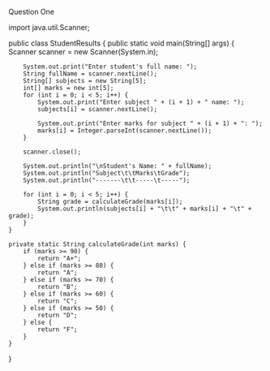 Question One

import java.util.Scanner;

public class StudentResults {
    public static void main(String[] args) {
        Scanner scanner = new Scanner(System.in);

        System.out.print("Enter student's full name: ");
        String fullName = scanner.nextLine();
        String[] subjects = new String[5];
        int[] marks = new int[5];
        for (int i = 0; i < 5; i++) {
            System.out.print("Enter subject " + (i + 1) + " name: ");
            subjects[i] = scanner.nextLine();

            System.out.print("Enter marks for subject " + (i + 1) + ": ");
            marks[i] = Integer.parseInt(scanner.nextLine());
        }

        scanner.close();

        System.out.println("\nStudent's Name: " + fullName);
        System.out.println("Subject\t\tMarks\tGrade");
        System.out.println("-------\t\t-----\t-----");

        for (int i = 0; i < 5; i++) {
            String grade = calculateGrade(marks[i]);
            System.out.println(subjects[i] + "\t\t" + marks[i] + "\t" + grade);
        }
    }

    private static String calculateGrade(int marks) {
        if (marks >= 90) {
            return "A+";
        } else if (marks >= 80) {
            return "A";
        } else if (marks >= 70) {
            return "B";
        } else if (marks >= 60) {
            return "C";
        } else if (marks >= 50) {
            return "D";
        } else {
            return "F";
        }
    }
}
